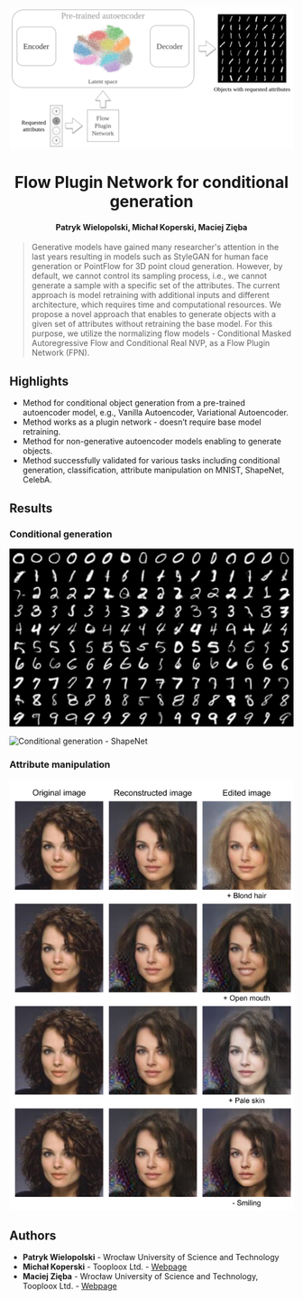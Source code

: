 ![Teaser](assets/Image-teaser.png)
<h1 align="center">
  Flow Plugin Network for conditional generation 
  <br>
</h1>

<h4 align="center">Patryk Wielopolski, Michał Koperski, Maciej Zięba</h4>

> Generative models have gained many researcher's attention in the last years resulting in models such as StyleGAN for human face generation or PointFlow for 3D point cloud generation. However, by default, we cannot control its sampling process, i.e., we cannot generate a sample with a specific set of the attributes. The current approach is model retraining with additional inputs and different architecture, which requires time and computational resources. We propose a novel approach that enables to generate objects with a given set of attributes without retraining the base model. For this purpose, we utilize the normalizing flow models - Conditional Masked Autoregressive Flow and Conditional Real NVP, as a Flow Plugin Network (FPN).

## Highlights

  * Method for conditional object generation from a pre-trained autoencoder model, e.g., Vanilla Autoencoder, Variational Autoencoder.
  * Method works as a plugin network - doesn’t require base model retraining.
  * Method for non-generative autoencoder models enabling to generate objects.
  * Method successfully validated for various tasks including conditional generation, classification, attribute manipulation on MNIST, ShapeNet, CelebA.

## Results

### Conditional generation

![Conditional generation - MNIST](assets/mnist-sample-maf.png)


![Conditional generation - ShapeNet](assets/shapenet.png)

### Attribute manipulation
![Attribute manipulation](assets/celeba-feature-manipulation-0.png)

## Authors
  * **Patryk Wielopolski** - Wrocław University of Science and Technology
  * **Michał Koperski** - Tooploox Ltd. - [Webpage](http://mkoperski.com) 
  * **Maciej Zięba** - Wrocław University of Science and Technology, Tooploox Ltd. - [Webpage](https://www.ii.pwr.edu.pl/~zieba/) 
